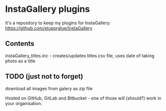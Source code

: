 # InstaGallery plugins
It's a repository to keep my plugins for InstaGallery: https://github.com/stuporglue/InstaGallery

## Contents
instaGallery_titles.inc - creates/updates titles.csv file, uses date of taking photo as a title

## TODO (just not to forget)
download all images from galery as zip file

Hosted on GitHub, GitLab and Bitbucket - one of those will (should?) work in your organisation.
